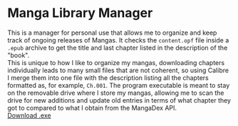 # Manga Library Manager
This is a manager for personal use that allows me to organize and keep track of ongoing releases of Mangas. It checks the `content.opf` file inside a `.epub` archive to get the title and last chapter listed in the description of the "book".</br>
This is unique to how I like to organize my mangas, downloading chapters individually leads to many small files that are not coherent, so using Calibre I merge them into one file with the description listing all the chapters formatted as, for example, `Ch.001`. The program executable is meant to stay on the removable drive where I store my mangas, allowing me to scan the drive for new additions and update old entries in terms of what chapter they got to compared to what I obtain from the MangaDex API.</br>
[Download .exe](https://github.com/ErisLoona/Manga-Library-Manager/releases/tag/v1.1)